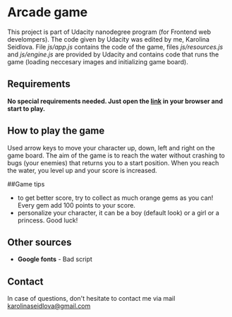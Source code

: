 # Arcade game
This project is part of Udacity nanodegree program (for Frontend web develompers). The code given by Udacity was edited by me, Karolina Seidlova. File _js/app.js_ contains the code of the game, files _js/resources.js_ and _js/engine.js_ are provided by Udacity and contains code that runs the game (loading neccesary images and initializing game board).

## Requirements
**No special requirements needed. Just open the [link](https://bckarolinaseidlova.github.io/arcade-game/) in your browser and start to play.** 


## How to play the game
Used arrow keys to move your character up, down, left and right on the game board. The aim of the game is to reach the water without crashing to bugs (your enemies) that returns you to a start position. When you reach the water, you level up and your score is increased.

##Game tips
-  to get better score, try to collect as much orange gems as you can! Every gem add 100 points to your score.
- personalize your character, it can be a boy (default look) or a girl or a princess.
Good luck!

## Other sources
- **Google fonts** - Bad script

## Contact
In case of questions, don't hesitate to contact me via mail karolinaseidlova@gmail.com
